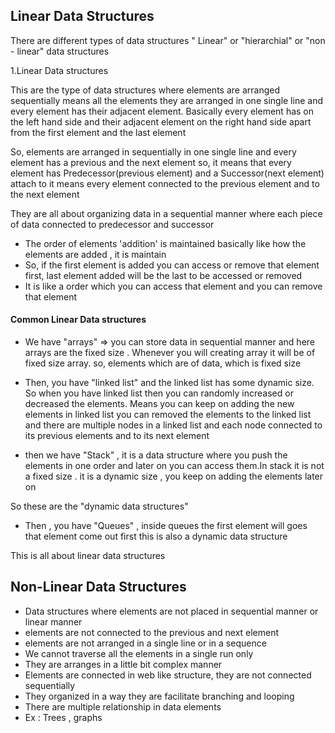 ## Linear Data Structures

There are different types of data structures " Linear" or "hierarchial" or "non - linear" data structures

1.Linear Data structures 

This are the type of data structures where elements are arranged sequentially means all the elements they are arranged in one single line and every element has their adjacent element. Basically every element has on the left hand side and their adjacent element on the right hand side apart from the first element and the last element

So, elements are arranged in sequentially in one single line and every element has a previous and the next element
so, it means that every element has Predecessor(previous element) and a Successor(next element) attach to it means every element connected to the previous element and to the next element 

They are all about organizing data in a sequential manner where each piece of data connected to predecessor and successor

* The order of elements 'addition' is maintained basically like how the elements are added , it is maintain 
* So, if the first element is added you can access or remove that element first, last element added will be the last to be accessed or removed
* It is like a order which you can access that element and you can remove that element 

#### Common Linear Data structures

* We have "arrays" => you can store data in sequential manner and here arrays are the fixed size . Whenever you will creating array it will be of fixed size array. so, elements which are of data, which is fixed size

* Then, you have "linked list" and the linked list has some dynamic size. So when you have linked list then you can randomly increased or decreased the elements. Means you can keep on adding the new elements in linked list you can removed the elements to the linked list and there are multiple nodes in a linked list and each node connected to its previous elements and to its next element 

* then we have "Stack" , it is a data structure where you push the elements in one order and later on you can access them.In stack it is not a fixed size  . it is a dynamic size , you keep on adding the elements later on 

So these are the "dynamic data structures"

* Then , you have "Queues" , inside queues the first element will goes that element come out first this is also a dynamic data structure

This is all about linear data structures


## Non-Linear Data Structures

* Data structures where elements are not placed in sequential manner or linear manner 
* elements are not connected to the previous and next element
* elements are not arranged in a single line or in a sequence
* We cannot traverse all the elements in a single run only
* They are arranges in a little bit complex manner 
* Elements are connected in web like structure, they are not connected sequentially
* They organized in a way they are facilitate branching and looping
* There are multiple relationship in data elements
* Ex : Trees , graphs
